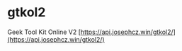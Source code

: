 # gtkol2
Geek Tool Kit Online V2
[https://api.josephcz.win/gtkol2/](https://api.josephcz.win/gtkol2/)
